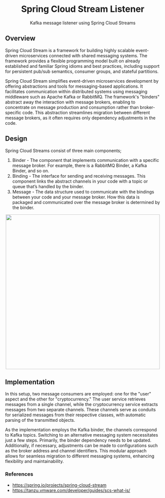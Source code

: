 <h1 align="center">Spring Cloud Stream Listener</h1>
<p align="center">Kafka message listener using Spring Cloud Streams</p>

## Overview

Spring Cloud Stream is a framework for building highly scalable event-driven microservices connected with shared
messaging systems. The framework provides a flexible programming model built on already established and familiar Spring
idioms and best practices, including support for persistent pub/sub semantics, consumer groups, and stateful partitions.

Spring Cloud Stream simplifies event-driven microservices development by offering abstractions and tools for
messaging-based applications. It facilitates communication within distributed systems using messaging middleware such as
Apache Kafka or RabbitMQ. The framework's "binders" abstract away the interaction with message brokers, enabling
to concentrate on message production and consumption rather than broker-specific code. This abstraction
streamlines migration between different message brokers, as it often requires only dependency adjustments in the code.

## Design

Spring Cloud Streams consist of three main components;

1. Binder - The component that implements communication with a specific message broker. For example, there is a RabbitMQ
   Binder, a Kafka Binder, and so on.
2. Binding - The interface for sending and receiving messages. This component links the abstract channels in your code
   with
   a topic or queue that’s handled by the binder.
3. Message - The data structure used to communicate with the bindings between your code and your message broker. How
   this
   data is packaged and communicated over the message broker is determined by the binder.

<p align="center">
    <img src="https://tanzu.vmware.com/developer/guides/scs-what-is/images/scs-what-is-01.png#diagram" width="500px">
</p>

## Implementation

In this setup, two message consumers are employed: one for the "user" aspect and the other for "cryptocurrency." The
user service retrieves messages from a single channel, while the cryptocurrency service extracts messages from two
separate channels. These channels serve as conduits for serialized messages from their respective classes, with
automatic parsing of the transmitted objects.

As the implementation employs the Kafka binder, the channels correspond to Kafka topics. Switching to an alternative
messaging system necessitates just a few steps. Primarily, the binder dependency needs to be updated. Additionally, if
necessary, adjustments can be made to configurations such as the broker address and channel identifiers. This modular
approach allows for seamless migration to different messaging systems, enhancing flexibility and maintainability.

### References

* https://spring.io/projects/spring-cloud-stream
* https://tanzu.vmware.com/developer/guides/scs-what-is/

